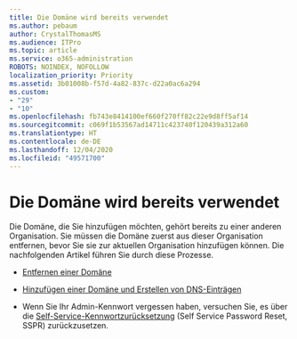 ```yaml
---
title: Die Domäne wird bereits verwendet
ms.author: pebaum
author: CrystalThomasMS
ms.audience: ITPro
ms.topic: article
ms.service: o365-administration
ROBOTS: NOINDEX, NOFOLLOW
localization_priority: Priority
ms.assetid: 3b01008b-f57d-4a82-837c-d22a0ac6a294
ms.custom:
- "29"
- "10"
ms.openlocfilehash: fb743e8414100ef660f270ff82c22e9d8ff5af14
ms.sourcegitcommit: c069f1b53567ad14711c423740f120439a312a60
ms.translationtype: HT
ms.contentlocale: de-DE
ms.lasthandoff: 12/04/2020
ms.locfileid: "49571700"
---
```

# <a name="the-domain-is-already-in-use"></a>Die Domäne wird bereits verwendet

Die Domäne, die Sie hinzufügen möchten, gehört bereits zu einer anderen Organisation. Sie müssen die Domäne zuerst aus dieser Organisation entfernen, bevor Sie sie zur aktuellen Organisation hinzufügen können. Die nachfolgenden Artikel führen Sie durch diese Prozesse.
  
- [Entfernen einer Domäne](https://docs.microsoft.com/microsoft-365/admin/get-help-with-domains/remove-a-domain)

- [Hinzufügen einer Domäne und Erstellen von DNS-Einträgen](https://docs.microsoft.com/microsoft-365/admin/get-help-with-domains/create-dns-records-at-any-dns-hosting-provider)

- Wenn Sie Ihr Admin-Kennwort vergessen haben, versuchen Sie, es über die [Self-Service-Kennwortzurücksetzung](https://passwordreset.microsoftonline.com/) (Self Service Password Reset, SSPR) zurückzusetzen.
